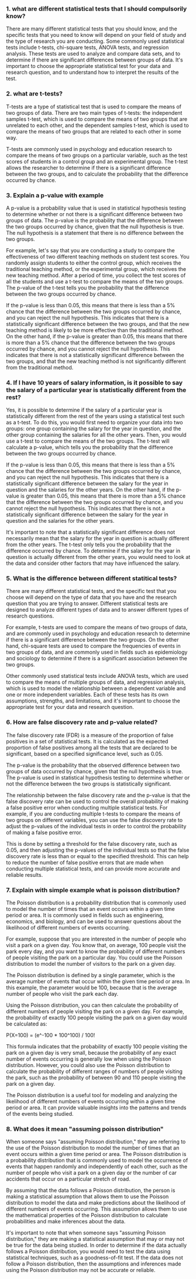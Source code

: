 ### 1. what are different statistical tests that I should compulsorily know?

There are many different statistical tests that you should know, and the specific tests that you need to know will depend on your field of study and the type of research you are conducting. Some commonly used statistical tests include t-tests, chi-square tests, ANOVA tests, and regression analysis. These tests are used to analyze and compare data sets, and to determine if there are significant differences between groups of data. It's important to choose the appropriate statistical test for your data and research question, and to understand how to interpret the results of the test.

### 2. what are t-tests?

T-tests are a type of statistical test that is used to compare the means of two groups of data. There are two main types of t-tests: the independent samples t-test, which is used to compare the means of two groups that are unrelated to each other, and the dependent samples t-test, which is used to compare the means of two groups that are related to each other in some way.

T-tests are commonly used in psychology and education research to compare the means of two groups on a particular variable, such as the test scores of students in a control group and an experimental group. The t-test allows the researcher to determine if there is a significant difference between the two groups, and to calculate the probability that the difference occurred by chance.

### 3. Explain a p-value with example

A p-value is a probability value that is used in statistical hypothesis testing to determine whether or not there is a significant difference between two groups of data. The p-value is the probability that the difference between the two groups occurred by chance, given that the null hypothesis is true. The null hypothesis is a statement that there is no difference between the two groups.

For example, let's say that you are conducting a study to compare the effectiveness of two different teaching methods on student test scores. You randomly assign students to either the control group, which receives the traditional teaching method, or the experimental group, which receives the new teaching method. After a period of time, you collect the test scores of all the students and use a t-test to compare the means of the two groups. The p-value of the t-test tells you the probability that the difference between the two groups occurred by chance.

If the p-value is less than 0.05, this means that there is less than a 5% chance that the difference between the two groups occurred by chance, and you can reject the null hypothesis. This indicates that there is a statistically significant difference between the two groups, and that the new teaching method is likely to be more effective than the traditional method. On the other hand, if the p-value is greater than 0.05, this means that there is more than a 5% chance that the difference between the two groups occurred by chance, and you cannot reject the null hypothesis. This indicates that there is not a statistically significant difference between the two groups, and that the new teaching method is not significantly different from the traditional method.

### 4. If I have 10 years of salary information, is it possible to say the salary of a particular year is statistically different from the rest?

Yes, it is possible to determine if the salary of a particular year is statistically different from the rest of the years using a statistical test such as a t-test. To do this, you would first need to organize your data into two groups: one group containing the salary for the year in question, and the other group containing the salaries for all the other years. Then, you would use a t-test to compare the means of the two groups. The t-test will calculate a p-value, which tells you the probability that the difference between the two groups occurred by chance.

If the p-value is less than 0.05, this means that there is less than a 5% chance that the difference between the two groups occurred by chance, and you can reject the null hypothesis. This indicates that there is a statistically significant difference between the salary for the year in question and the salaries for the other years. On the other hand, if the p-value is greater than 0.05, this means that there is more than a 5% chance that the difference between the two groups occurred by chance, and you cannot reject the null hypothesis. This indicates that there is not a statistically significant difference between the salary for the year in question and the salaries for the other years.

It's important to note that a statistically significant difference does not necessarily mean that the salary for the year in question is actually different from the other years. The t-test only tells you the probability that the difference occurred by chance. To determine if the salary for the year in question is actually different from the other years, you would need to look at the data and consider other factors that may have influenced the salary.

### 5. What is the difference between different statitical tests?

There are many different statistical tests, and the specific test that you choose will depend on the type of data that you have and the research question that you are trying to answer. Different statistical tests are designed to analyze different types of data and to answer different types of research questions.

For example, t-tests are used to compare the means of two groups of data, and are commonly used in psychology and education research to determine if there is a significant difference between the two groups. On the other hand, chi-square tests are used to compare the frequencies of events in two groups of data, and are commonly used in fields such as epidemiology and sociology to determine if there is a significant association between the two groups.

Other commonly used statistical tests include ANOVA tests, which are used to compare the means of multiple groups of data, and regression analysis, which is used to model the relationship between a dependent variable and one or more independent variables. Each of these tests has its own assumptions, strengths, and limitations, and it's important to choose the appropriate test for your data and research question.

### 6. How are false discovery rate and p-value related?

The false discovery rate (FDR) is a measure of the proportion of false positives in a set of statistical tests. It is calculated as the expected proportion of false positives among all the tests that are declared to be significant, based on a specified significance level, such as 0.05.

The p-value is the probability that the observed difference between two groups of data occurred by chance, given that the null hypothesis is true. The p-value is used in statistical hypothesis testing to determine whether or not the difference between the two groups is statistically significant.

The relationship between the false discovery rate and the p-value is that the false discovery rate can be used to control the overall probability of making a false positive error when conducting multiple statistical tests. For example, if you are conducting multiple t-tests to compare the means of two groups on different variables, you can use the false discovery rate to adjust the p-values of the individual tests in order to control the probability of making a false positive error.

This is done by setting a threshold for the false discovery rate, such as 0.05, and then adjusting the p-values of the individual tests so that the false discovery rate is less than or equal to the specified threshold. This can help to reduce the number of false positive errors that are made when conducting multiple statistical tests, and can provide more accurate and reliable results.

### 7. Explain with simple example what is poisson distribution?
The Poisson distribution is a probability distribution that is commonly used to model the number of times that an event occurs within a given time period or area. It is commonly used in fields such as engineering, economics, and biology, and can be used to answer questions about the likelihood of different numbers of events occurring.

For example, suppose that you are interested in the number of people who visit a park on a given day. You know that, on average, 100 people visit the park every day, and you want to know the probability of different numbers of people visiting the park on a particular day. You could use the Poisson distribution to model the number of visitors to the park on a given day.

The Poisson distribution is defined by a single parameter, which is the average number of events that occur within the given time period or area. In this example, the parameter would be 100, because that is the average number of people who visit the park each day.

Using the Poisson distribution, you can then calculate the probability of different numbers of people visiting the park on a given day. For example, the probability of exactly 100 people visiting the park on a given day would be calculated as:

P(X=100) = (e^-100 * 100^100) / 100!

This formula indicates that the probability of exactly 100 people visiting the park on a given day is very small, because the probability of any exact number of events occurring is generally low when using the Poisson distribution. However, you could also use the Poisson distribution to calculate the probability of different ranges of numbers of people visiting the park, such as the probability of between 90 and 110 people visiting the park on a given day.

The Poisson distribution is a useful tool for modeling and analyzing the likelihood of different numbers of events occurring within a given time period or area. It can provide valuable insights into the patterns and trends of the events being studied.

### 8. What does it mean "assuming poisson distribution"

When someone says "assuming Poisson distribution," they are referring to the use of the Poisson distribution to model the number of times that an event occurs within a given time period or area. The Poisson distribution is a probability distribution that is commonly used to model the occurrence of events that happen randomly and independently of each other, such as the number of people who visit a park on a given day or the number of car accidents that occur on a particular stretch of road.

By assuming that the data follows a Poisson distribution, the person is making a statistical assumption that allows them to use the Poisson distribution to model the data and make predictions about the likelihood of different numbers of events occurring. This assumption allows them to use the mathematical properties of the Poisson distribution to calculate probabilities and make inferences about the data.

It's important to note that when someone says "assuming Poisson distribution," they are making a statistical assumption that may or may not be true for the data being studied. In order to determine if the data actually follows a Poisson distribution, you would need to test the data using statistical techniques, such as a goodness-of-fit test. If the data does not follow a Poisson distribution, then the assumptions and inferences made using the Poisson distribution may not be accurate or reliable.
